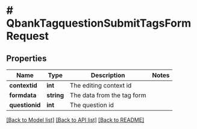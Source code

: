 # # QbankTagquestionSubmitTagsFormRequest

## Properties

Name | Type | Description | Notes
------------ | ------------- | ------------- | -------------
**contextid** | **int** | The editing context id |
**formdata** | **string** | The data from the tag form |
**questionid** | **int** | The question id |

[[Back to Model list]](../../README.md#models) [[Back to API list]](../../README.md#endpoints) [[Back to README]](../../README.md)
